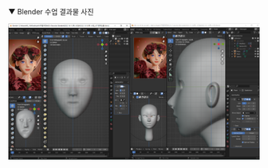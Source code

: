 ▼ Blender 수업 결과물 사진

![수업결과물](https://github.com/DevHwangIT/3D-Character-Blender/blob/main/2022.10.13(%EB%AA%A9)%20%EC%88%98%EC%97%85/%EC%9E%91%EC%97%85%EA%B2%B0%EA%B3%BC%EB%AC%BC.png)
